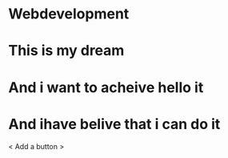 # Webdevelopment
# This is my dream
# And i want to acheive  hello it
# And ihave belive that i can do it 

< Add a button >